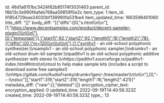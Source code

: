 id: 46d1a6151bc3424f82b85174f3031463
parent_id: f6b13c3e990f4afeb768aa59859f0e2c
item_type: 1
item_id: 91854729eae24020bf138990fa531be4
item_updated_time: 1663598401060
title_diff: "[]"
body_diff: "[{\"diffs\":[[0,\"s.html\\\n\\\n\"],[1,\"https://www.decentsamples.com/product/decent-sampler-plugin/\\\n\\\n\"],[0,\"tempotap\"]],\"start1\":92,\"start2\":92,\"length1\":16,\"length2\":78},{\"diffs\":[[0,\"m=120\\\n\\\n\\\n\"],[1,\"synthv1 - an old-school polyphonic synthesizer;\\\nsamplv1 - an old-school polyphonic sampler;\\\ndrumkv1 - an old-school drum-kit sampler.\\\npadthv1 is an old-school polyphonic additive synthesizer with stereo fx.\\\nhttps://padthv1.sourceforge.io/padthv1-index.html#Intro\\\n\\\ntool to help make sample kits (includes a script to download some free samples!) :\\\nhttps://gitlab.com/AudioFranky/drumkv1gen/-/tree/master\\\n\\\n\\\n\"],[0,\"---\\\nstuc\"]],\"start1\":319,\"start2\":319,\"length1\":16,\"length2\":421}]"
metadata_diff: {"new":{},"deleted":[]}
encryption_cipher_text: 
encryption_applied: 0
updated_time: 2022-09-19T14:40:56.323Z
created_time: 2022-09-19T14:40:56.323Z
type_: 13